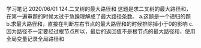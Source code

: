 学习笔记
2020/06/01
124.二叉树的最大路径和
这题是求二叉树的最大路径和，在第一遍审题的时候太过于急躁理解成了最大路径条数。
a.这题是一个递归的题
b.求最大路径和，直接在判断左右节点的最大路径和的时候排除掉小于0的影响
c.因为路径不一定要经过根节点所以，最后的返回值不是根节点的最大路径和，使用全局变量记录全局路径和